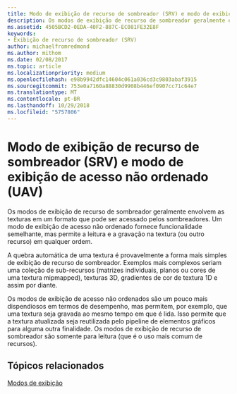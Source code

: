 ```yaml
---
title: Modo de exibição de recurso de sombreador (SRV) e modo de exibição de acesso não ordenado (UAV)
description: Os modos de exibição de recurso de sombreador geralmente envolvem as texturas em um formato que pode ser acessado pelos sombreadores. Um modo de exibição de acesso não ordenado fornece funcionalidade semelhante, mas permite a leitura e a gravação na textura (ou outro recurso) em qualquer ordem.
ms.assetid: 4505BCD2-0EDA-40F2-887C-EC081FE32E8F
keywords:
- Exibição de recurso de sombreador (SRV)
author: michaelfromredmond
ms.author: mithom
ms.date: 02/08/2017
ms.topic: article
ms.localizationpriority: medium
ms.openlocfilehash: e98b9942dfc14604c061a036cd3c9803abaf3915
ms.sourcegitcommit: 753e0a7160a88830d9908b446ef0907cc71c64e7
ms.translationtype: MT
ms.contentlocale: pt-BR
ms.lasthandoff: 10/29/2018
ms.locfileid: "5757806"
---
```

# <a name="shader-resource-view-srv-and-unordered-access-view-uav"></a>Modo de exibição de recurso de sombreador (SRV) e modo de exibição de acesso não ordenado (UAV)


Os modos de exibição de recurso de sombreador geralmente envolvem as texturas em um formato que pode ser acessado pelos sombreadores. Um modo de exibição de acesso não ordenado fornece funcionalidade semelhante, mas permite a leitura e a gravação na textura (ou outro recurso) em qualquer ordem.

A quebra automática de uma textura é provavelmente a forma mais simples de exibição de recurso de sombreador. Exemplos mais complexos seriam uma coleção de sub-recursos (matrizes individuais, planos ou cores de uma textura mipmapped), texturas 3D, gradientes de cor de textura 1D e assim por diante.

Os modos de exibição de acesso não ordenados são um pouco mais dispendiosos em termos de desempenho, mas permitem, por exemplo, que uma textura seja gravada ao mesmo tempo em que é lida. Isso permite que a textura atualizada seja reutilizada pelo pipeline de elementos gráficos para alguma outra finalidade. Os modos de exibição de recurso de sombreador são somente para leitura (que é o uso mais comum de recursos).

## <a name="span-idrelated-topicsspanrelated-topics"></a><span id="related-topics"></span>Tópicos relacionados


[Modos de exibição](views.md)

 

 




